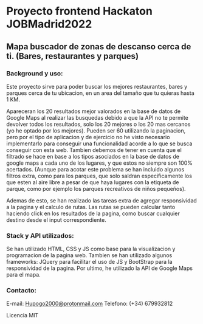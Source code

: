 # Proyecto frontend Hackaton JOBMadrid2022  
## Mapa buscador de zonas de descanso cerca de ti. (Bares, restaurantes y parques)

### Background y uso:

Este proyecto sirve para poder buscar los mejores restaurantes, bares y parques cerca de tu ubicacion, en un area del tamaño que tu quieras hasta 1 KM.

Apareceran los 20 resultados mejor valorados en la base de datos de Google Maps al realizar las busquedas debido a que la API no te permite devolver todos los resultados, solo los 20 mejores o los 20 mas cercanos (yo he optado por los mejores). Pueden ser 60 utilizando la paginacion, pero por el tipo de aplicacion y de ejercicio no he visto necesario implementarlo para conseguir una funcionalidad acorde a lo que se busca conseguir con esta web. Tambien debemos de tener en cuenta que el filtrado se hace en base a los tipos asociados en la base de datos de google maps a cada uno de los lugares, y que estos no siempre son 100% acertados. (Aunque para acotar este problema se han incluido algunos filtros extra, como para los parques, que solo saldran especificamente los que esten al aire libre a pesar de que haya lugares con la etiqueta de parque, como por ejemplo los parques recreativos de niños pequeños).

Ademas de esto, se han realizado las tareas extra de agregar responsividad a la pagina y el calculo de rutas. Las rutas se pueden calcular tanto haciendo click en los resultados de la pagina, como buscar cualquier destino desde el input correspondiente.

### Stack y API utilizados:

Se han utilizado HTML, CSS y JS como base para la visualizacion y programacion de la pagina web.
Tambien se han utilizado algunos frameworks: JQuery para facilitar el uso de JS y BootStrap para la responsividad de la pagina.
Por ultimo, he utilizado la API de Google Maps para el mapa.

### Contacto:
E-mail: Hupogo2000@protonmail.com
Telefono: (+34) 679932812

Licencia MIT
